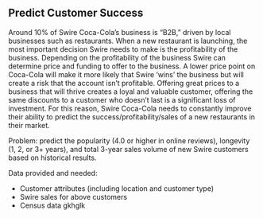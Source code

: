 ## Predict Customer Success
Around 10% of Swire Coca-Cola’s business is “B2B,” driven by local businesses such as restaurants. When a new restaurant is
launching, the most important decision Swire needs to make is the profitability of the business. Depending on the profitability of the
business Swire can determine price and funding to offer to the business. A lower price point on Coca-Cola will make it more likely
that Swire ‘wins’ the business but will create a risk that the account isn’t profitable. Offering great prices to a business that will thrive
creates a loyal and valuable customer, offering the same discounts to a customer who doesn’t last is a significant loss of investment.
For this reason, Swire Coca-Cola needs to constantly improve their ability to predict the success/profitability/sales of a new
restaurants in their market.

Problem: predict the popularity (4.0 or higher in online reviews), longevity (1, 2, or 3+ years), and total 3-year sales volume of new
Swire customers based on historical results.

Data provided and needed:
- Customer attributes (including location and customer type)
- Swire sales for above customers
- Census data
gkhglk
